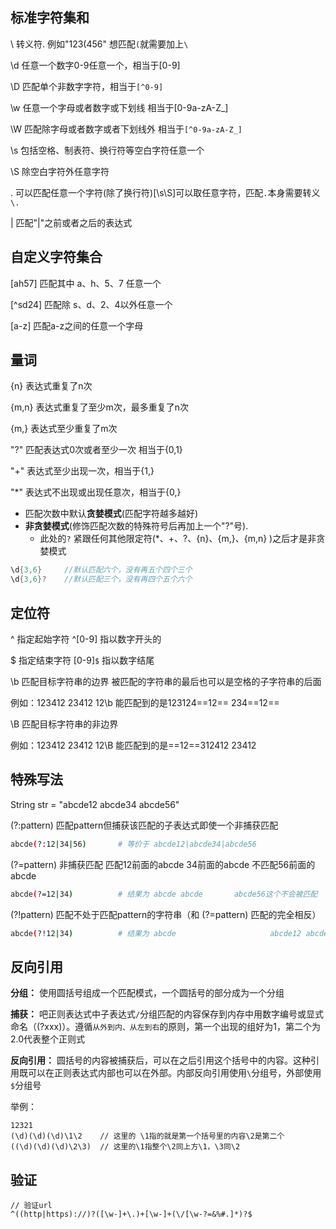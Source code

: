 ## 标准字符集和

\ 	 转义符. 例如"123(456" 想匹配`(`就需要加上`\`

\d	任意一个数字0-9任意一个，相当于[0-9]

\D	匹配单个非数字字符，相当于`[^0-9]`

\w	任意一个字母或者数字或下划线 相当于[0-9a-zA-Z_]

\W	匹配除字母或者数字或者下划线外 相当于`[^0-9a-zA-Z_]`

\s	包括空格、制表符、换行符等空白字符任意一个

\S	除空白字符外任意字符

.	  可以匹配任意一个字符(除了换行符)[\s\S]可以取任意字符，匹配`.`本身需要转义`\.`

|	  匹配"|"之前或者之后的表达式

## 自定义字符集合

[ah57]	匹配其中 a、h、5、7 任意一个

[^sd24]	匹配除 s、d、2、4以外任意一个

[a-z]	匹配a-z之间的任意一个字母

## 量词

{n}	表达式重复了n次

{m,n}	表达式重复了至少m次，最多重复了n次

{m,}	表达式至少重复了m次

"?"	匹配表达式0次或者至少一次 相当于{0,1}

"+"	表达式至少出现一次，相当于{1,}

"*"	表达式不出现或出现任意次，相当于{0,}

- 匹配次数中默认**贪婪模式**(匹配字符越多越好)
- **非贪婪模式**(修饰匹配次数的特殊符号后再加上一个"?"号).
  - 此处的`?` 紧跟任何其他限定符(*、+、?、{n}、{m,}、{m,n} )之后才是非贪婪模式 


~~~java
\d{3,6}		//默认匹配六个，没有再五个四个三个
\d{3,6}? 	//默认匹配三个，没有再四个五个六个
~~~

## 定位符

^	指定起始字符						^[0-9] 	指以数字开头的

$ 	指定结束字符						[0-9]`$`	指以数字结尾

\b	匹配目标字符串的边界	被匹配的字符串的最后也可以是空格的子字符串的后面

例如：123412 23412 	12\b	能匹配到的是123124==12== 234==12==

\B	匹配目标字符串的非边界

例如：123412 23412 	12\B	能匹配到的是==12==312412 23412

## 特殊写法

String str = "abcde12  abcde34  abcde56"

(?:pattern)	匹配pattern但捕获该匹配的子表达式即使一个非捕获匹配

~~~bash
abcde(?:12|34|56)		# 等价于 abcde12|abcde34|abcde56
~~~

(?=pattern)  非捕获匹配 匹配12前面的abcde 34前面的abcde 不匹配56前面的abcde

~~~bash
abcde(?=12|34)			# 结果为 abcde abcde		abcde56这个不会被匹配
~~~

(?!pattern)	匹配不处于匹配pattern的字符串（和 (?=pattern) 匹配的完全相反）

~~~bash
abcde(?!12|34)			# 结果为 abcde						abcde12 abcde34 这两个不会被匹配
~~~

## 反向引用

**分组：** 使用圆括号组成一个匹配模式，一个圆括号的部分成为一个分组

**捕获：** 吧正则表达式中子表达式`/`分组匹配的内容保存到内存中用数字编号或显式命名（(?<name>xxx)）。遵循`从外到内、从左到右`的原则，第一个出现的组好为1，第二个为2.0代表整个正则式

**反向引用：** 圆括号的内容被捕获后，可以在之后引用这个括号中的内容。这种引用既可以在正则表达式内部也可以在外部。内部反向引用使用`\`分组号，外部使用`$`分组号

举例：

~~~
12321
(\d)(\d)(\d)\1\2	// 这里的 \1指的就是第一个括号里的内容\2是第二个
((\d)(\d)(\d)\2\3)	// 这里的\1指整个\2同上方\1，\3同\2
~~~

## 验证

~~~
// 验证url
^((http|https)://)?([\w-]+\.)+[\w-]+(\/[\w-?=&%#.]*)?$
~~~

